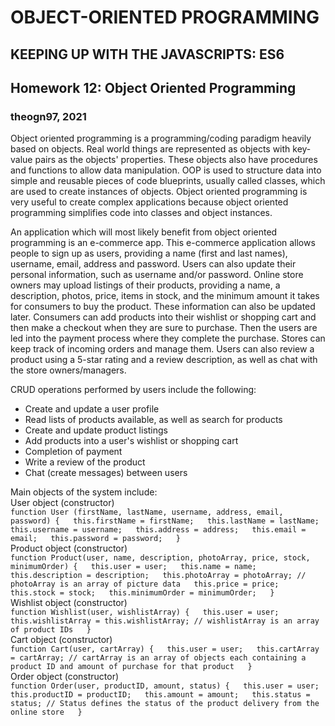 # OBJECT-ORIENTED PROGRAMMING
## KEEPING UP WITH THE JAVASCRIPTS: ES6
## Homework 12: Object Oriented Programming
### theogn97, 2021

Object oriented programming is a programming/coding paradigm heavily based on objects. Real world things are represented as objects with key-value pairs as the objects' properties. These objects also have procedures and functions to allow data manipulation. OOP is used to structure data into simple and reusable pieces of code blueprints, usually called classes, which are used to create instances of objects. Object oriented programming is very useful to create complex applications because object oriented programming simplifies code into classes and object instances.

An application which will most likely benefit from object oriented programming is an e-commerce app. This e-commerce application allows people to sign up as users, providing a name (first and last names), username, email, address and password. Users can also update their personal information, such as username and/or password. Online store owners may upload listings of their products, providing a name, a description, photos, price, items in stock, and the minimum amount it takes for consumers to buy the product. These information can also be updated later. Consumers can add products into their wishlist or shopping cart and then make a checkout when they are sure to purchase. Then the users are led into the payment process where they complete the purchase. Stores can keep track of incoming orders and manage them. Users can also review a product using a 5-star rating and a review description, as well as chat with the store owners/managers.

CRUD operations performed by users include the following:
- Create and update a user profile
- Read lists of products available, as well as search for products
- Create and update product listings
- Add products into a user's wishlist or shopping cart
- Completion of payment
- Write a review of the product
- Chat (create messages) between users

Main objects of the system include:  
User object (constructor)  
`function User (firstName, lastName, username, address, email, password) {  
    this.firstName = firstName;  
    this.lastName = lastName;  
    this.username = username;  
    this.address = address;  
    this.email = email;  
    this.password = password;  
}`  
Product object (constructor)  
`function Product(user, name, description, photoArray, price, stock, minimumOrder) {  
    this.user = user;  
    this.name = name;  
    this.description = description;  
    this.photoArray = photoArray; // photoArray is an array of picture data  
    this.price = price;  
    this.stock = stock;  
    this.minimumOrder = minimumOrder;  
}`  
Wishlist object (constructor)  
`function Wishlist(user, wishlistArray) {  
    this.user = user;  
    this.wishlistArray = this.wishlistArray; // wishlistArray is an array of product IDs  
}`  
Cart object (constructor)  
`function Cart(user, cartArray) {  
    this.user = user;  
    this.cartArray = cartArray; // cartArray is an array of objects each containing a product ID and amount of purchase for that product  
}`  
Order object (constructor)  
`function Order(user, productID, amount, status) {  
    this.user = user;  
    this.productID = productID;  
    this.amount = amount;  
    this.status = status; // Status defines the status of the product delivery from the online store  
}`
